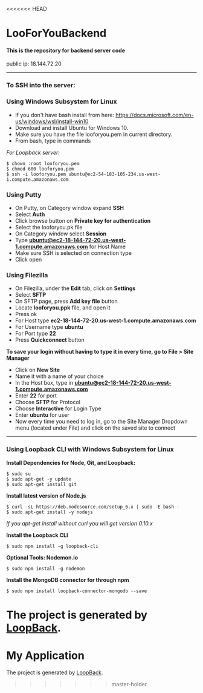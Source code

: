 <<<<<<< HEAD
# LooForYouBackend

#### This is the repository for backend server code

public ip: 18.144.72.20


----

### To SSH into the server:

### Using Windows Subsystem for Linux

* If you don't have bash install from here: https://docs.microsoft.com/en-us/windows/wsl/install-win10
* Download and install Ubuntu for Windows 10.
* Make sure you have the file looforyou.pem in current directory.
* From bash, type in commands

_For Loopback server:_

```
$ chown :root looforyou.pem
$ chmod 600 looforyou.pem
$ ssh -i looforyou.pem ubuntu@ec2-54-183-105-234.us-west-1.compute.amazonaws.com
```

### Using Putty

* On Putty, on Category window expand **SSH**
* Select **Auth**
* Click browse button on **Private key for authentication**
* Select the looforyou.pk file
* On Category window select **Session**
* Type **ubuntu@ec2-18-144-72-20.us-west-1.compute.amazonaws.com** for Host Name
* Make sure SSH is selected on connection type
* Click open

### Using Filezilla

* On Filezilla, under the **Edit** tab, click on **Settings**
* Select **SFTP** 
* On SFTP page, press **Add key file** button
* Locate **looforyou.ppk** file, and open it
* Press ok
* For Host type **ec2-18-144-72-20.us-west-1.compute.amazonaws.com**
* For Username type **ubuntu**
* For Port type **22**
* Press **Quickconnect** button 

**To save your login without having to type it in every time, go to File > Site Manager**

* Click on **New Site**
* Name it with a name of your choice
* In the Host box, type in **ubuntu@ec2-18-144-72-20.us-west-1.compute.amazonaws.com**
* Enter **22** for port
* Choose **SFTP** for Protocol
* Choose **Interactive** for Login Type
* Enter **ubuntu** for user
* Now every time you need to log in, go to the Site Manager Dropdown menu (located under File) and click on the saved site to connect

----

### Using Loopback CLI with Windows Subsystem for Linux

**Install Dependencies for Node, Git, and Loopback:**

```
$ sudo su
$ sudo apt-get -y update
$ sudo apt-get install git
```

**Install latest version of Node.js**
```
$ curl -sL https://deb.nodesource.com/setup_6.x | sudo -E bash -
$ sudo apt-get install -y nodejs
```
_If you apt-get install without curl you will get version 0.10.x_

**Install the Loopback CLI**
```
$ sudo npm install -g loopback-cli
```

**Optional Tools: Nodemon.io**
```
$ sudo npm install -g nodemon
```

**Install the MongoDB connector for through npm**
```
$ sudo npm install loopback-connector-mongodb --save
```

The project is generated by [LoopBack](http://loopback.io).
=======
# My Application

The project is generated by [LoopBack](http://loopback.io).
>>>>>>> master-holder
